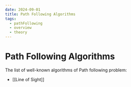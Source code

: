```yaml
---
date: 2024-09-01
title: Path Following Algorithms
tags:
  - pathFollowing
  - overview
  - theory
---
```

# Path Following Algorithms
The list of well-known algorithms of Path following problem:
* [[Line of Sight]]